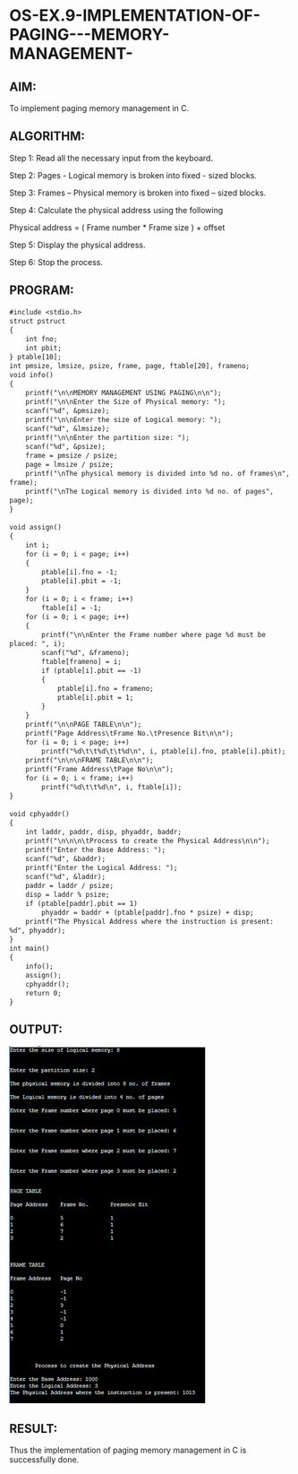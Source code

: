 # OS-EX.9-IMPLEMENTATION-OF-PAGING---MEMORY-MANAGEMENT-

## AIM:
To implement paging memory management in C.

## ALGORITHM:
Step 1: Read all the necessary input from the keyboard.

Step 2: Pages - Logical memory is broken into fixed - sized blocks.

Step 3: Frames – Physical memory is broken into fixed – sized blocks.

Step 4: Calculate the physical address using the following

Physical address = ( Frame number * Frame size ) + offset

Step 5: Display the physical address.

Step 6: Stop the process.

## PROGRAM:
```
#include <stdio.h>
struct pstruct
{
    int fno;
    int pbit;
} ptable[10];
int pmsize, lmsize, psize, frame, page, ftable[20], frameno;
void info()
{
    printf("\n\nMEMORY MANAGEMENT USING PAGING\n\n");
    printf("\n\nEnter the Size of Physical memory: ");
    scanf("%d", &pmsize);
    printf("\n\nEnter the size of Logical memory: ");
    scanf("%d", &lmsize);
    printf("\n\nEnter the partition size: ");
    scanf("%d", &psize);
    frame = pmsize / psize;
    page = lmsize / psize;
    printf("\nThe physical memory is divided into %d no. of frames\n", frame);
    printf("\nThe Logical memory is divided into %d no. of pages", page);
}

void assign()
{
    int i;
    for (i = 0; i < page; i++)
    {
        ptable[i].fno = -1;
        ptable[i].pbit = -1;
    }
    for (i = 0; i < frame; i++)
        ftable[i] = -1;
    for (i = 0; i < page; i++)
    {
        printf("\n\nEnter the Frame number where page %d must be placed: ", i);
        scanf("%d", &frameno);
        ftable[frameno] = i;
        if (ptable[i].pbit == -1)
        {
            ptable[i].fno = frameno;
            ptable[i].pbit = 1;
        }
    }
    printf("\n\nPAGE TABLE\n\n");
    printf("Page Address\tFrame No.\tPresence Bit\n\n");
    for (i = 0; i < page; i++)
        printf("%d\t\t%d\t\t%d\n", i, ptable[i].fno, ptable[i].pbit);
    printf("\n\n\nFRAME TABLE\n\n");
    printf("Frame Address\tPage No\n\n");
    for (i = 0; i < frame; i++)
        printf("%d\t\t%d\n", i, ftable[i]);
}

void cphyaddr()
{
    int laddr, paddr, disp, phyaddr, baddr;
    printf("\n\n\n\tProcess to create the Physical Address\n\n");
    printf("Enter the Base Address: ");
    scanf("%d", &baddr);
    printf("Enter the Logical Address: ");
    scanf("%d", &laddr);
    paddr = laddr / psize;
    disp = laddr % psize;
    if (ptable[paddr].pbit == 1)
        phyaddr = baddr + (ptable[paddr].fno * psize) + disp;
    printf("The Physical Address where the instruction is present: %d", phyaddr);
}
int main()
{
    info();
    assign();
    cphyaddr();
    return 0;
}
```


## OUTPUT:
![output](https://github.com/SETTY-POOJITHA-AI/OS-EX.9-IMPLEMENTATION-OF-PAGING---MEMORY-MANAGEMENT-/blob/main/bun.png?raw=true)

## RESULT:
Thus the implementation of paging memory management in C is successfully done.
